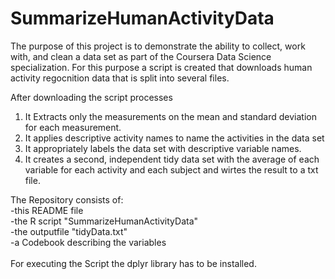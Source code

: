 # SummarizeHumanActivityData


The purpose of this project is to demonstrate the ability to collect, work with, and clean a data set as part of the Coursera Data Science specialization. For this purpose a script is created that downloads human activity regocnition data that is split into several files.
<br />

After downloading the script processes
1. It Extracts only the measurements on the mean and standard deviation for each measurement.
2. It applies descriptive activity names to name the activities in the data set
3. It appropriately labels the data set with descriptive variable names.
4. It creates a second, independent tidy data set with the average of each variable for each activity and each subject and wirtes the result to a txt file.

The Repository consists of:
<br />
-this README file <br />
-the R script "SummarizeHumanActivityData"<br />
-the outputfile "tidyData.txt"<br />
-a Codebook describing the variables<br />
<br />
For executing the Script the dplyr library has to be installed.
